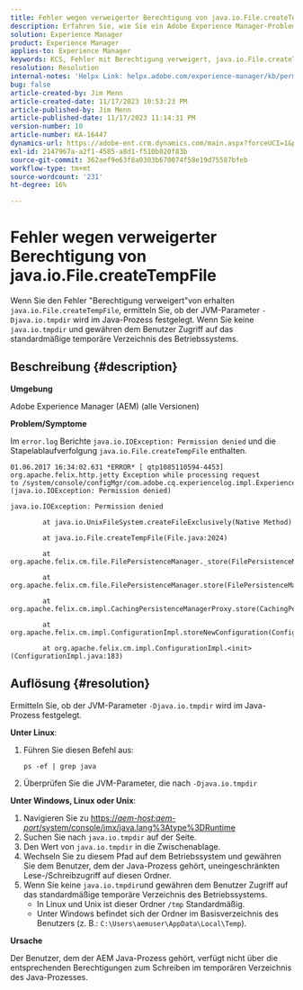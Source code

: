 ```yaml
---
title: Fehler wegen verweigerter Berechtigung von java.io.File.createTempFile
description: Erfahren Sie, wie Sie ein Adobe Experience Manager-Problem lösen können, bei dem Sie einen Fehler wegen Zugriffsverweigerung von java.io.File.createTempFile erhalten.
solution: Experience Manager
product: Experience Manager
applies-to: Experience Manager
keywords: KCS, Fehler mit Berechtigung verweigert, java.io.File.createTempFile, Fehlerbehebung, Adobe Experience Manager, AEM
resolution: Resolution
internal-notes: 'Helpx Link: helpx.adobe.com/experience-manager/kb/permission_denied_error_from_java_io_file.html'
bug: false
article-created-by: Jim Menn
article-created-date: 11/17/2023 10:53:23 PM
article-published-by: Jim Menn
article-published-date: 11/17/2023 11:14:31 PM
version-number: 10
article-number: KA-16447
dynamics-url: https://adobe-ent.crm.dynamics.com/main.aspx?forceUCI=1&pagetype=entityrecord&etn=knowledgearticle&id=d26c9815-9c85-ee11-8179-6045bd006268
exl-id: 2147967a-a2f1-4585-a8d1-f510b020f83b
source-git-commit: 362aef9e63f8a0303b670074f58e19d75587bfeb
workflow-type: tm+mt
source-wordcount: '231'
ht-degree: 16%

---
```


# Fehler wegen verweigerter Berechtigung von java.io.File.createTempFile


Wenn Sie den Fehler &quot;Berechtigung verweigert&quot;von erhalten `java.io.File.createTempFile`, ermitteln Sie, ob der JVM-Parameter `-Djava.io.tmpdir` wird im Java-Prozess festgelegt. Wenn Sie keine `java.io.tmpdir` und gewähren dem Benutzer Zugriff auf das standardmäßige temporäre Verzeichnis des Betriebssystems.

## Beschreibung {#description}


<b>Umgebung</b>

Adobe Experience Manager (AEM) (alle Versionen)

<b>Problem/Symptome</b>

Im `error.log` Berichte `java.io.IOException: Permission denied` und die Stapelablaufverfolgung `java.io.File.createTempFile` enthalten.




```
01.06.2017 16:34:02.631 *ERROR* [ qtp1085110594-4453]  org.apache.felix.http.jetty Exception while processing request to /system/console/configMgr/com.adobe.cq.experiencelog.impl.ExperienceLogConfigServlet (java.io.IOException: Permission denied)

java.io.IOException: Permission denied

        at java.io.UnixFileSystem.createFileExclusively(Native Method)

        at java.io.File.createTempFile(File.java:2024)

        at org.apache.felix.cm.file.FilePersistenceManager._store(FilePersistenceManager.java:699)

        at org.apache.felix.cm.file.FilePersistenceManager.store(FilePersistenceManager.java:660)

        at org.apache.felix.cm.impl.CachingPersistenceManagerProxy.store(CachingPersistenceManagerProxy.java:242)

        at org.apache.felix.cm.impl.ConfigurationImpl.storeNewConfiguration(ConfigurationImpl.java:462)

        at org.apache.felix.cm.impl.ConfigurationImpl.<init>(ConfigurationImpl.java:183)
```







## Auflösung {#resolution}


Ermitteln Sie, ob der JVM-Parameter `-Djava.io.tmpdir` wird im Java-Prozess festgelegt.

<b>Unter Linux</b>:

1. Führen Sie diesen Befehl aus:




   ```
   ps -ef | grep java
   ```


2. Überprüfen Sie die JVM-Parameter, die nach `-Djava.io.tmpdir`


<b>Unter Windows, Linux oder Unix</b>:

1. Navigieren Sie zu [https://*aem-host:aem-port*/system/console/jmx/java.lang%3Atype%3DRuntime](https://aem-host:aem-port/system/console/jmx/java.lang%3Atype%3DRuntime)
2. Suchen Sie nach `java.io.tmpdir` auf der Seite.
3. Den Wert von `java.io.tmpdir` in die Zwischenablage.
4. Wechseln Sie zu diesem Pfad auf dem Betriebssystem und gewähren Sie dem Benutzer, dem der Java-Prozess gehört, uneingeschränkten Lese-/Schreibzugriff auf diesen Ordner.
5. Wenn Sie keine `java.io.tmpdir`und gewähren dem Benutzer Zugriff auf das standardmäßige temporäre Verzeichnis des Betriebssystems.
   - In Linux und Unix ist dieser Ordner `/tmp` Standardmäßig.
   - Unter Windows befindet sich der Ordner im Basisverzeichnis des Benutzers (z. B.: `C:\Users\aemuser\AppData\Local\Temp`).


<b>Ursache</b>

Der Benutzer, dem der AEM Java-Prozess gehört, verfügt nicht über die entsprechenden Berechtigungen zum Schreiben im temporären Verzeichnis des Java-Prozesses.
